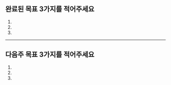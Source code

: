 ## 완료된 목표 3가지를 적어주세요

1.
2.
3.

<!--
  커밋 메시지는 https://www.conventionalcommits.org/ko/v1.0.0/ 를 참고해 주세요!
-->

- - - 

## 다음주 목표 3가지를 적어주세요

1.
2.
3.
